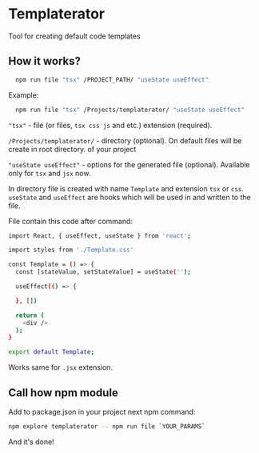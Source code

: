 # Templaterator

Tool for creating default code templates

## How it works?

```sh
  npm run file "tsx" /PROJECT_PATH/ "useState useEffect"
```
Example:

```sh
  npm run file "tsx" /Projects/templaterator/ "useState useEffect"
```

`"tsx"` - file (or files, `tsx css js` and etc.) extension (required).

`/Projects/templaterator/` - directory (optional). On default files will be create in root directory.
of your project

`"useState useEffect"` - options for the generated file (optional). Available only for `tsx` and `jsx` now.

In directory file is created with name `Template` and extension `tsx` or `css`.
`useState` and `useEffect` are hooks which will be used in and written to the file.

File contain this code after command:

```sh
import React, { useEffect, useState } from 'react';

import styles from './Template.css'

const Template = () => {
  const [stateValue, setStateValue] = useState('');

  useEffect(() => {

  }, [])

  return (
    <div />
  );
}

export default Template;
```

Works same for `.jsx` extension.

## Call how npm module

Add to package.json in your project next npm command:

```sh
npm explore templaterator -- npm run file `YOUR_PARAMS`
```

And it's done!
